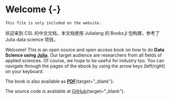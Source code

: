 # Welcome {-}

```{=comment}
This file is only included on the website.
```

欢迎来到 CSL 的中文文档，本文档使用 Julialang 的 Books.jl 包构建，参考了 Julia data science 项目。

Welcome! This is an open source and open access book on how to do **Data Science using [Julia](https://julialang.org)**.
Our target audience are researchers from all fields of applied sciences.
Of course, we hope to be useful for industry too.
You can navigate through the pages of the ebook by using the arrow keys (left/right) on your keyboard.

The book is also available as [**PDF**](/juliadatascience.pdf){target="_blank"}.

The source code is available at [GitHub](https://github.com/JuliaDataScience/JuliaDataScience){target="_blank"}.
